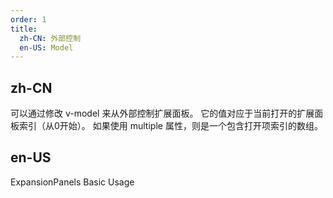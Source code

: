 ```yaml
---
order: 1
title:
  zh-CN: 外部控制
  en-US: Model
---
```


## zh-CN

可以通过修改 v-model 来从外部控制扩展面板。 它的值对应于当前打开的扩展面板索引（从0开始）。 如果使用 multiple 属性，则是一个包含打开项索引的数组。

## en-US

ExpansionPanels Basic Usage
